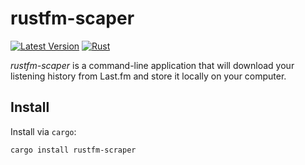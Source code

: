 rustfm-scaper
=============


[![Latest Version](https://img.shields.io/crates/v/rustfm-scrobble.svg)](https://crates.io/crates/rustfm-scraper)
[![Rust](https://github.com/bobbo/rustfm-scrobble/workflows/Rust/badge.svg?branch=master&event=push)](https://github.com/nledford/rustfm-scraper/actions)

*rustfm-scaper* is a command-line application that will download your listening history from Last.fm and store it 
locally on your computer.

## Install

Install via `cargo`:

```
cargo install rustfm-scraper
```